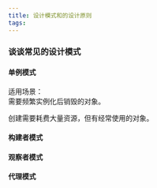 ```yaml
---
title: 设计模式和的设计原则
tags:
---
```


### 谈谈常见的设计模式


#### 单例模式

适用场景：  
需要频繁实例化后销毁的对象。  

创建需要耗费大量资源，但有经常使用的对象。


#### 构建者模式

#### 观察者模式

#### 代理模式


